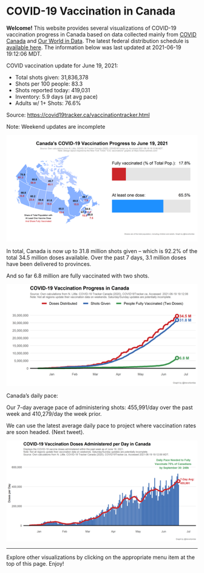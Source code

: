 COVID-19 Vaccination in Canada
==============================

**Welcome!** This website provides several visualizations of COVID-19
vaccination progress in Canada based on data collected mainly from
[COVID Canada](https://covid19tracker.ca/vaccinationtracker.html) and
[Our World in Data](https://ourworldindata.org/covid-vaccinations). The
latest federal distribution schedule is [available
here](https://www.canada.ca/en/public-health/services/diseases/2019-novel-coronavirus-infection/prevention-risks/covid-19-vaccine-treatment/vaccine-rollout.html).
The information below was last updated at 2021-06-19 19:12:06 MDT.

COVID vaccination update for June 19, 2021:

-   Total shots given: 31,836,378
-   Shots per 100 people: 83.3
-   Shots reported today: 419,031
-   Inventory: 5.9 days (at avg pace)
-   Adults w/ 1+ Shots: 76.6%

Source:
<a href="https://covid19tracker.ca/vaccinationtracker.html" class="uri">https://covid19tracker.ca/vaccinationtracker.html</a>

Note: Weekend updates are incomplete

![](Plots/plot_main.png)

In total, Canada is now up to 31.8 million shots given – which is 92.2%
of the total 34.5 million doses available. Over the past 7 days, 3.1
million doses have been delivered to provinces.

And so far 6.8 million are fully vaccinated with two shots.

![](Plots/plot_total.png)

Canada’s daily pace:

Our 7-day average pace of administering shots: 455,991/day over the past
week and 410,279/day the week prior.

We can use the latest average daily pace to project where vaccination
rates are soon headed. (Next tweet).

![](Plots/pace_national.png)

------------------------------------------------------------------------

Explore other visualizations by clicking on the appropriate menu item at
the top of this page. Enjoy!
